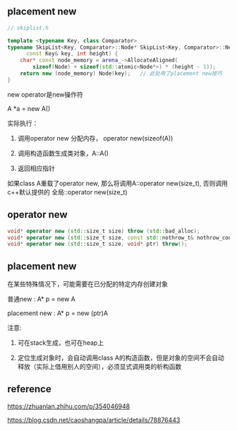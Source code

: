 ## placement new

```cpp
// skiplist.h

template <typename Key, class Comparator>
typename SkipList<Key, Comparator>::Node* SkipList<Key, Comparator>::NewNode(
      const Key& key, int height) {
    char* const node_memory = arena_->AllocateAligned(
        sizeof(Node) + sizeof(std::atomic<Node*>) * (height - 1));
    return new (node_memory) Node(key);   // 此处用了placement new技巧
}

```

new operator是new操作符

A *a = new A()

实际执行：

1. 调用operator new 分配内存， operator new(sizeof(A))

2. 调用构造函数生成类对象，A::A()

3. 返回相应指针

如果class A重载了operator new, 那么将调用A::operator new(size_t), 否则调用c++默认提供的 全局::operator new(size_t)

## operator new

```cpp
void* operator new (std::size_t size) throw (std::bad_alloc);
void* operator new (std::size_t size, const std::nothrow_t& nothrow_constant) throw();
void* operator new (std::size_t size, void* ptr) throw();
```

## placement new

在某些特殊情况下，可能需要在已分配的特定内存创建对象

普通new : A* p = new A 

placement new : A* p = new (ptr)A

注意:

1. 可在stack生成，也可在heap上

2. 定位生成对象时，会自动调用class A的构造函数，但是对象的空间不会自动释放（实际上借用别人的空间），必须显式调用类的析构函数



## reference 

https://zhuanlan.zhihu.com/p/354046948

https://blog.csdn.net/caoshangpa/article/details/78876443